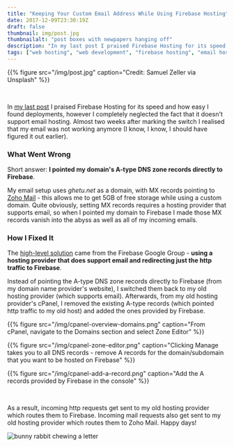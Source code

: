 ```yaml
---
title: "Keeping Your Custom Email Address While Using Firebase Hosting"
date: 2017-12-09T23:30:19Z
draft: false
thumbnail: img/post.jpg
thumbnailalt: "post boxes with newpapers hanging off"
description: "In my last post I praised Firebase Hosting for its speed and how easy I found deployments, however I completely neglected the fact that it doesn't support email hosting. Almost two weeks after marking the switch I realised that my email was not working anymore (I know, I know, I should have figured it out earlier)."
tags: ["web hosting", "web development", "firebase hosting", "email hosting"]
---
```


{{% figure src="/img/post.jpg" caption="Credit: Samuel Zeller via Unsplash" %}}

&nbsp;

In [my last post](./building-a-speedy-static-blog---hugo-stack-and-firebase-hosting/) I praised Firebase Hosting for its speed and how easy I found deployments, however I completely neglected the fact that it doesn't support email hosting. Almost two weeks after marking the switch I realised that my email was not working anymore (I know, I know, I should have figured it out earlier).

<!--more-->

### What Went Wrong ###

Short answer: **I pointed my domain's A-type DNS zone records directly to Firebase**.

My email setup uses _ghetu.net_ as a domain, with MX records pointing to [Zoho Mail](https://www.zoho.com/mail/) - this allows me to get 5GB of free storage while using a custom domain. Quite obviously, setting MX records requires a hosting provider that supports email, so when I pointed my domain to Firebase I made those MX records vanish into the abyss as well as all of my incoming emails.

### How I Fixed It ###

The [high-level solution](https://groups.google.com/d/msg/firebase-talk/Dr-jYjZ7cKY/kzldBzZSBAAJ) came from the Firebase Google Group - **using a hosting provider that does support email and redirecting just the http traffic to Firebase**. 

Instead of pointing the A-type DNS zone records directly to Firebase (from my domain name provider's website), I switched them back to my old hosting provider (which supports email). Afterwards, from my old hosting provider's cPanel, I removed the existing A-type records (which pointed http traffic to my old host) and added the ones provided by Firebase.

{{% figure src="/img/cpanel-overview-domains.png" caption="From cPanel, navigate to the Domains section and select Zone Editor" %}}

{{% figure src="/img/cpanel-zone-editor.png" caption="Clicking Manage takes you to all DNS records - remove A records for the domain/subdomain that you want to be hosted on Firebase" %}}

{{% figure src="/img/cpanel-add-a-record.png" caption="Add the A records provided by Firebase in the console" %}}

&nbsp;

As a result, incoming http requests get sent to my old hosting provider which routes them to Firebase. Incoming mail requests also get sent to my old hosting provider which routes them to Zoho Mail. Happy days!

![bunny rabbit chewing a letter](https://media.giphy.com/media/u8IJtQ7dfZhn2/giphy.gif#center-image)